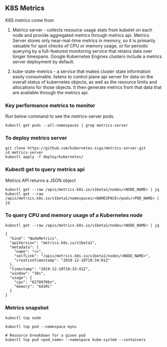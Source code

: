 ## K8S Metrics

K8S metrics come from 
1. Metrics server - collects resource usage stats from kubelet on each node and provide aggregated metrics through metrics api. Metrics Server stores only near-real-time metrics in memory, so it is primarily valuable for spot checks of CPU or memory usage, or for periodic querying by a full-featured monitoring service that retains data over longer timespans. Google Kubernetes Engines clusters include a metrics server deployment by default. 

2. kube-state-metrics - a service that makes cluster state information easily consumable. listens to control plane api server for data on the overall status of kubernetes objects, as well as the resource limits and allocations for those objects. It then generate metrics from that data that are available through the metrics api.

### Key performance metrics to monitor

Run below command to see the metrics-server pods.

```
kubectl get pods --all-namespaces | grep metrics-server
```

### To deploy metrics server

```
git clone https://github.com/kubernetes-sigs/metrics-server.git
cd metrics-server
kubectl apply -f deploy/kubernetes/
```

### Kubectl get to query metrics api
Metrics API returns a JSON object

```
kubectl get --raw /apis/metrics.k8s.io/v1beta1/nodes/<NODE_NAME> | jq
kubectl get --raw /apis/metrics.k8s.io/v1beta1/namespaces/<NAMESPACE>/pods/<POD_NAME> | jq
```

### To query CPU and memory usage of a Kubernetes node
```
kubectl get --raw /apis/metrics.k8s.io/v1beta1/nodes/<NODE_NAME> | jq

{
  "kind": "NodeMetrics",
  "apiVersion": "metrics.k8s.io/v1beta1",
  "metadata": {
    "name": "<>",
    "selfLink": "/apis/metrics.k8s.io/v1beta1/nodes/<NODE_NAME>",
    "creationTimestamp": "2019-12-10T18:34:01Z"
  },
  "timestamp": "2019-12-10T18:33:41Z",
  "window": "30s",
  "usage": {
    "cpu": "62789706n",
    "memory": "641Mi"
  }
}
```

### Metrics snapshot

```
kubectl top node

kubectl top pod --namespace myns

# Resource breakdown for a given pod
kubectl top pod <pod_name> --namespace kube-system --containers
```